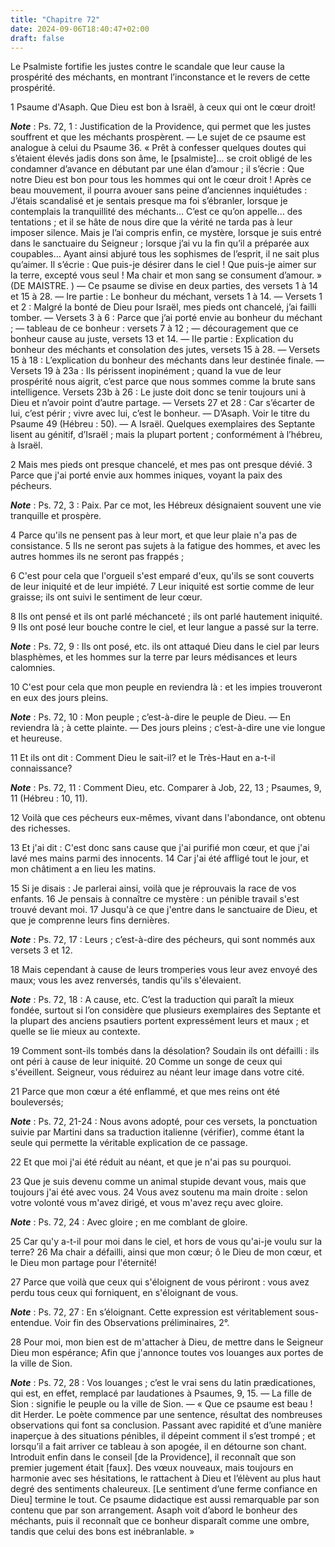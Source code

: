 ```yaml
---
title: "Chapitre 72"
date: 2024-09-06T18:40:47+02:00
draft: false
---
```



Le Psalmiste fortifie les justes contre le scandale que leur cause la prospérité des méchants, en montrant l’inconstance et le revers de cette prospérité.


1 Psaume d'Asaph. Que Dieu est bon à Israël, à ceux qui ont le cœur droit!

***Note*** :  Ps. 72, 1 : Justification de la Providence, qui permet que les justes souffrent et que les méchants prospèrent. ― Le sujet de ce psaume est analogue à celui du Psaume 36. « Prêt à confesser quelques doutes qui s’étaient élevés jadis dons son âme, le [psalmiste]… se croit obligé de les condamner d’avance en débutant par une élan d’amour ; il s’écrie : Que notre Dieu est bon pour tous les hommes qui ont le cœur droit ! Après ce beau mouvement, il pourra avouer sans peine d’anciennes inquiétudes : J’étais scandalisé et je sentais presque ma foi s’ébranler, lorsque je contemplais la tranquillité des méchants… C’est ce qu’on appelle… des tentations ; et il se hâte de nous dire que la vérité ne tarda pas à leur imposer silence. Mais je l’ai compris enfin, ce mystère, lorsque je suis entré dans le sanctuaire du Seigneur ; lorsque j’ai vu la fin qu’il a préparée aux coupables… Ayant ainsi abjuré tous les sophismes de l’esprit, il ne sait plus qu’aimer. Il s’écrie : Que puis-je désirer dans le ciel ! Que puis-je
aimer sur la terre, excepté vous seul ! Ma chair et mon sang se consument d’amour. » (DE MAISTRE. ) ― Ce psaume se divise en deux parties, des versets 1 à 14 et 15 à 28. ― Ire partie : Le bonheur du méchant, versets 1 à 14. ― Versets 1 et 2 : Malgré la bonté de Dieu pour Israël, mes pieds ont chancelé, j’ai failli tomber. ― Versets 3 à 6 : Parce que j’ai porté envie au bonheur du méchant ; ― tableau de ce bonheur : versets 7 à 12 ; ― découragement que ce bonheur cause au juste, versets 13 et 14. ― IIe partie : Explication du bonheur des méchants et consolation des jutes, versets 15 à 28. ― Versets 15 à 18 : L’explication du bonheur des méchants dans leur destinée finale. ― Versets 19 à 23a : Ils périssent inopinément ; quand la vue de leur prospérité nous aigrit, c’est parce que nous sommes comme la brute sans intelligence. Versets 23b à 26 : Le juste doit donc se tenir toujours uni à Dieu et n’avoir point d’autre partage. ― Versets 27 et 28 : Car s’écarter de lui, c’est périr ; vivre avec lui, c’est le
bonheur. ― D’Asaph. Voir le titre du Psaume 49 (Hébreu : 50). ― A Israël. Quelques exemplaires des Septante lisent au génitif, d’Israël ; mais la plupart portent ; conformément à l’hébreu, à Israël.


2 Mais mes pieds ont presque chancelé, et mes pas ont presque dévié. 3 Parce que j'ai porté envie aux hommes iniques, voyant la paix des pécheurs.

***Note*** :  Ps. 72, 3 : Paix. Par ce mot, les Hébreux désignaient souvent une vie tranquille et prospère.


4 Parce qu'ils ne pensent pas à leur mort, et que leur plaie n'a pas de consistance. 5 Ils ne seront pas sujets à la fatigue des hommes, et avec les autres hommes ils ne seront pas frappés ;


6 C'est pour cela que l'orgueil s'est emparé d'eux, qu'ils se sont couverts de leur iniquité et de leur impiété. 7 Leur iniquité est sortie comme de leur graisse; ils ont suivi le sentiment de leur cœur.


8 Ils ont pensé et ils ont parlé méchanceté ; ils ont parlé hautement iniquité. 9 Ils ont posé leur bouche contre le ciel, et leur langue a passé sur la terre.

***Note*** :  Ps. 72, 9 : Ils ont posé, etc. ils ont attaqué Dieu dans le ciel par leurs blasphèmes, et les hommes sur la terre par leurs médisances et leurs calomnies.


10 C'est pour cela que mon peuple en reviendra là : et les impies trouveront en eux des jours pleins.

***Note*** :  Ps. 72, 10 : Mon peuple ; c’est-à-dire le peuple de Dieu. ― En reviendra là ; à cette plainte. ― Des jours pleins ; c’est-à-dire une vie longue et heureuse.

11 Et ils ont dit : Comment Dieu le sait-il? et le Très-Haut en a-t-il connaissance?

***Note*** :  Ps. 72, 11 : Comment Dieu, etc. Comparer à Job, 22, 13 ; Psaumes, 9, 11 (Hébreu : 10, 11).

12 Voilà que ces pécheurs eux-mêmes, vivant dans l'abondance, ont obtenu des richesses.


13 Et j'ai dit : C'est donc sans cause que j'ai purifié mon cœur, et que j'ai lavé mes mains parmi des innocents. 14 Car j'ai été affligé tout le jour, et mon châtiment a en lieu les matins.


15 Si je disais : Je parlerai ainsi, voilà que je réprouvais la race de vos enfants. 16 Je pensais à connaître ce mystère : un pénible travail s'est trouvé devant moi. 17 Jusqu'à ce que j'entre dans le sanctuaire de Dieu, et que je comprenne leurs fins dernières.

***Note*** :  Ps. 72, 17 : Leurs ; c’est-à-dire des pécheurs, qui sont nommés aux versets 3 et 12.


18 Mais cependant à cause de leurs tromperies vous leur avez envoyé des maux; vous les avez renversés, tandis qu'ils s'élevaient.

***Note*** :  Ps. 72, 18 : A cause, etc. C’est la traduction qui paraît la mieux fondée, surtout si l’on considère que plusieurs exemplaires des Septante et la plupart des anciens psautiers portent expressément leurs et maux ; et quelle se lie mieux au contexte.

19 Comment sont-ils tombés dans la désolation? Soudain ils ont défailli : ils ont péri à cause de leur iniquité. 20 Comme un songe de ceux qui s'éveillent. Seigneur, vous réduirez au néant leur image dans votre cité.


21 Parce que mon cœur a été enflammé, et que mes reins ont été bouleversés;

***Note*** :  Ps. 72, 21-24 : Nous avons adopté, pour ces versets, la ponctuation suivie par Martini dans sa traduction italienne (vérifier), comme étant la seule qui permette la véritable explication de ce passage.

22 Et que moi j'ai été réduit au néant, et que je n'ai pas su pourquoi.


23 Que je suis devenu comme un animal stupide devant vous, mais que toujours j'ai été avec vous. 24 Vous avez soutenu ma main droite : selon votre volonté vous m'avez dirigé, et vous m'avez reçu avec gloire.

***Note*** :  Ps. 72, 24 : Avec gloire ; en me comblant de gloire.


25 Car qu'y a-t-il pour moi dans le ciel, et hors de vous qu'ai-je voulu sur la terre? 26 Ma chair a défailli, ainsi que mon cœur; ô le Dieu de mon cœur, et le Dieu mon partage pour l'éternité!


27 Parce que voilà que ceux qui s'éloignent de vous périront : vous avez perdu tous ceux qui forniquent, en s'éloignant de vous.

***Note*** :  Ps. 72, 27 : En s’éloignant. Cette expression est véritablement sous-entendue. Voir fin des Observations préliminaires, 2°.

28 Pour moi, mon bien est de m'attacher à Dieu, de mettre dans le Seigneur Dieu mon espérance; Afin que j'annonce toutes vos louanges aux portes de la ville de Sion.

***Note*** :  Ps. 72, 28 : Vos louanges ; c’est le vrai sens du latin prædicationes, qui est, en effet, remplacé par laudationes à Psaumes, 9, 15. ― La fille de Sion : signifie le peuple ou la ville de Sion. ― « Que ce psaume est beau ! dit Herder. Le poète commence par une sentence, résultat des nombreuses observations qui font sa conclusion. Passant avec rapidité et d’une manière inaperçue à des situations pénibles, il dépeint comment il s’est trompé ; et lorsqu’il a fait arriver ce tableau à son apogée, il en détourne son chant. Introduit enfin dans le conseil [de la Providence], il reconnaît que son premier jugement était [faux]. Des vœux nouveaux, mais toujours en harmonie avec ses hésitations, le rattachent à Dieu et l’élèvent au plus haut degré des sentiments chaleureux. [Le sentiment d’une ferme confiance en Dieu] termine le tout. Ce psaume didactique est aussi remarquable par son contenu que par son arrangement. Asaph voit d’abord le bonheur des méchants, puis il reconnaît que ce bonheur disparaît comme une
ombre, tandis que celui des bons est inébranlable. »


